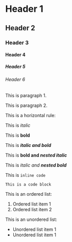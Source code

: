 # Header 1

## Header 2

### Header 3

#### Header 4

##### Header 5

###### Header 6

This is paragraph 1.

This is paragraph 2.

This is a horizontal rule:

This is _italic_

This is **bold**

This is ***italic and bold***

This is **bold and *nested italic***

This is *italic and **nested bold***

This is `inline code`

```
This is a code block
```

This is an ordered list:

1. Ordered list item 1
1. Ordered list item 2

This is an unordered list:

- Unordered list item 1
- Unordered list item 1
